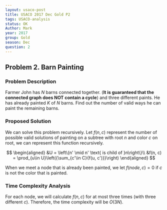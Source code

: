 ```yaml
---
layout: usaco-post
title: USACO 2017 Dec Gold P2
tags: USACO-analysis
status: OK
Author: Mark
year: 2017
group: Gold
season: Dec
question: 2
---
```

## Problem 2. Barn Painting

### Problem Description

Farmer John has $N$ barns connected together. (**It is guaranteed that the connected graph does NOT contain a cycle**) and three different paints. He has already painted $K$ of $N$ barns. Find out the number of valid ways he can paint the remaining barns.

### Proposed Solution

We can solve this problem recursively. Let $f(n, c)$ represent the number of possible valid solutions of painting on a subtree with root $n$ and color $c$ on root, we can represent this function recursively.

$$
\begin{aligned}
&U = \left\{n' \mid n' \text{ is child of }n\right\}\\
&f(n, c) = \prod_{u\in U}\left({\sum_{c'\in C}{f(u, c')}}\right)
\end{aligned}
$$

When we meet a node that is already been painted, we let $f(node, c) = 0$ if $c$ is not the color that is painted.

### Time Complexity Analysis

For each node, we will calculate $f(n, c)$ for at most three times (with three different $c$). Therefore, the time complexity will be $O(3N)$.
